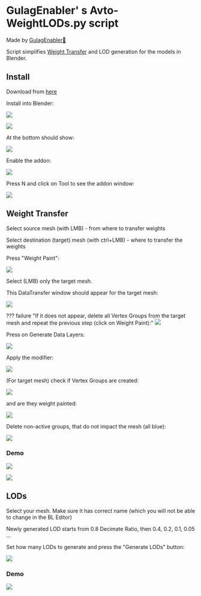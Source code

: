 # GulagEnabler' s Avto-WeightLODs.py script

Made by [GulagEnabler🍉](https://discord.com/channels/411286129317249035/697071240015380500/1216758524055519242)

Script simplifies [Weight Transfer](/editor/weight_painting/#weight-transfer) and LOD generation for the models in Blender.

## Install

Download from [here](https://drive.google.com/file/d/1T2-PSjuO_eY_Dgpvq9Mxj13xysPa8f3q/view?usp=drive_link)

Install into Blender:

![](/pics/2403202131.jpg)

![](/pics/2403202132.jpg)

At the bottom should show:

![](/pics/2403202134.jpg)

Enable the addon:

![](/pics/2403202136.jpg)

Press N and click on Tool to see the addon window:

![](/pics/2403202137.jpg)


## Weight Transfer

Select source mesh (with LMB) - from where to transfer weights

Select destination (target) mesh (with ctrl+LMB) - where to transfer the weights

Press "Weight Paint":

![](/pics/2403202140.jpg)

Select (LMB) only the target mesh.

This DataTransfer window should appear for the target mesh:

![](/pics/2403202141.jpg)


??? failure "If it does not appear, delete all Vertex Groups from the target mesh and repeat the previous step (click on Weight Paint):"
    ![](/pics/2403202143.jpg)

Press on Generate Data Layers:

![](/pics/2403202144.jpg)

Apply the modifier:

![](/pics/2403202145.jpg)

(For target mesh) check if Vertex Groups are created:

![](/pics/2403202146.jpg)

and are they weight painted:

![](/pics/2403202146b.jpg)

Delete non-active groups, that do not impact the mesh (all blue):

![](/pics/2403202146c.jpg)


### Demo

![](/pics/2403202147.gif)

![](/pics/2403202152.gif)


## LODs

Select your mesh. Make sure it has correct name (which you will not be able to change in the BL Editor)

Newly generated LOD starts from 0.8 Decimate Ratio, then 0.4, 0.2, 0.1, 0.05 ...

Set how many LODs to generate and press the "Generate LODs" button:

![](/pics/2403202149.jpg)

### Demo

![](/pics/2403202153.gif)
